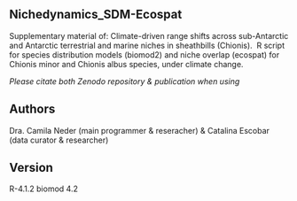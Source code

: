 ## Nichedynamics_SDM-Ecospat
Supplementary material of: Climate-driven range shifts across sub-Antarctic and Antarctic terrestrial and marine niches in sheathbills (Chionis).  R script for species distribution models (biomod2) and niche overlap (ecospat) for Chionis minor and Chionis albus species, under climate change.

_Please citate both Zenodo repository & publication when using_

## Authors
Dra. Camila Neder (main programmer & reseracher) & Catalina Escobar (data curator & researcher)

## Version
R-4.1.2    biomod 4.2
